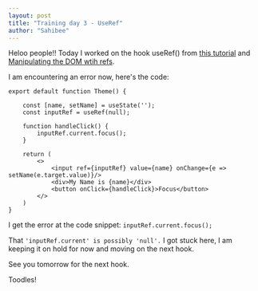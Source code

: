 ```yaml
---
layout: post
title: "Training day 3 - UseRef"
author: "Sahibee"
---
```



Heloo people!!
Today I worked on the hook useRef() from [this tutorial](https://youtu.be/t2ypzz6gJm0?si=R9NfriVlazyhwj5p) and [Manipulating the DOM wtih refs](https://react.dev/learn/manipulating-the-dom-with-refs).

I am encountering an error now, here's the code:

```
export default function Theme() {

    const [name, setName] = useState('');
    const inputRef = useRef(null);

    function handleClick() {
        inputRef.current.focus();
    }

    return (
        <>
            <input ref={inputRef} value={name} onChange={e => setName(e.target.value)}/>
            <div>My Name is {name}</div>
            <button onClick={handleClick}>Focus</button>
        </>
    )
}
```

I get the error at the code snippet:
`inputRef.current.focus();`
 
 That `'inputRef.current' is possibly 'null'.` I got stuck here, I am keeping it on hold for now and moving on the next hook.

See you tomorrow for the next hook.

Toodles!
